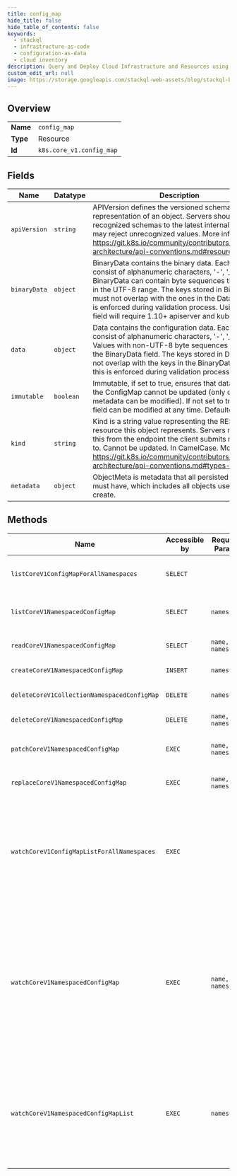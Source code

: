 ```yaml
---
title: config_map
hide_title: false
hide_table_of_contents: false
keywords:
  - stackql
  - infrastructure-as-code
  - configuration-as-data
  - cloud inventory
description: Query and Deploy Cloud Infrastructure and Resources using SQL
custom_edit_url: null
image: https://storage.googleapis.com/stackql-web-assets/blog/stackql-blog-post-featured-image.png
---
```

  
    

## Overview
<table><tbody>
<tr><td><b>Name</b></td><td><code>config_map</code></td></tr>
<tr><td><b>Type</b></td><td>Resource</td></tr>
<tr><td><b>Id</b></td><td><code>k8s.core_v1.config_map</code></td></tr>
</tbody></table>

## Fields
| Name | Datatype | Description |
| ---- | -------- | ----------- |
| `apiVersion` | `string` | APIVersion defines the versioned schema of this representation of an object. Servers should convert recognized schemas to the latest internal value, and may reject unrecognized values. More info: https://git.k8s.io/community/contributors/devel/sig-architecture/api-conventions.md#resources |
| `binaryData` | `object` | BinaryData contains the binary data. Each key must consist of alphanumeric characters, '-', '_' or '.'. BinaryData can contain byte sequences that are not in the UTF-8 range. The keys stored in BinaryData must not overlap with the ones in the Data field, this is enforced during validation process. Using this field will require 1.10+ apiserver and kubelet. |
| `data` | `object` | Data contains the configuration data. Each key must consist of alphanumeric characters, '-', '_' or '.'. Values with non-UTF-8 byte sequences must use the BinaryData field. The keys stored in Data must not overlap with the keys in the BinaryData field, this is enforced during validation process. |
| `immutable` | `boolean` | Immutable, if set to true, ensures that data stored in the ConfigMap cannot be updated (only object metadata can be modified). If not set to true, the field can be modified at any time. Defaulted to nil. |
| `kind` | `string` | Kind is a string value representing the REST resource this object represents. Servers may infer this from the endpoint the client submits requests to. Cannot be updated. In CamelCase. More info: https://git.k8s.io/community/contributors/devel/sig-architecture/api-conventions.md#types-kinds |
| `metadata` | `object` | ObjectMeta is metadata that all persisted resources must have, which includes all objects users must create. |
## Methods
| Name | Accessible by | Required Params | Description |
| ---- | ------------- | --------------- | ----------- |
| `listCoreV1ConfigMapForAllNamespaces` | `SELECT` |  | list or watch objects of kind ConfigMap |
| `listCoreV1NamespacedConfigMap` | `SELECT` | `namespace` | list or watch objects of kind ConfigMap |
| `readCoreV1NamespacedConfigMap` | `SELECT` | `name, namespace` | read the specified ConfigMap |
| `createCoreV1NamespacedConfigMap` | `INSERT` | `namespace` | create a ConfigMap |
| `deleteCoreV1CollectionNamespacedConfigMap` | `DELETE` | `namespace` | delete collection of ConfigMap |
| `deleteCoreV1NamespacedConfigMap` | `DELETE` | `name, namespace` | delete a ConfigMap |
| `patchCoreV1NamespacedConfigMap` | `EXEC` | `name, namespace` | partially update the specified ConfigMap |
| `replaceCoreV1NamespacedConfigMap` | `EXEC` | `name, namespace` | replace the specified ConfigMap |
| `watchCoreV1ConfigMapListForAllNamespaces` | `EXEC` |  | watch individual changes to a list of ConfigMap. deprecated: use the 'watch' parameter with a list operation instead. |
| `watchCoreV1NamespacedConfigMap` | `EXEC` | `name, namespace` | watch changes to an object of kind ConfigMap. deprecated: use the 'watch' parameter with a list operation instead, filtered to a single item with the 'fieldSelector' parameter. |
| `watchCoreV1NamespacedConfigMapList` | `EXEC` | `namespace` | watch individual changes to a list of ConfigMap. deprecated: use the 'watch' parameter with a list operation instead. |
